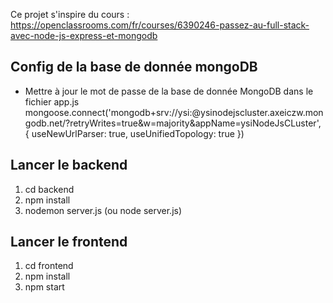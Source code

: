Ce projet s'inspire du cours : https://openclassrooms.com/fr/courses/6390246-passez-au-full-stack-avec-node-js-express-et-mongodb

## Config de la base de donnée mongoDB  
- Mettre à jour le mot de passe de la base de donnée MongoDB dans le fichier app.js
mongoose.connect('mongodb+srv://ysi:<PASSWORD>@ysinodejscluster.axeiczw.mongodb.net/?retryWrites=true&w=majority&appName=ysiNodeJsCLuster',
  { useNewUrlParser: true,
    useUnifiedTopology: true })

## Lancer le backend
1. cd backend 
2. npm install
3. nodemon server.js (ou node server.js)

## Lancer le frontend
1. cd frontend 
2. npm install
3. npm start